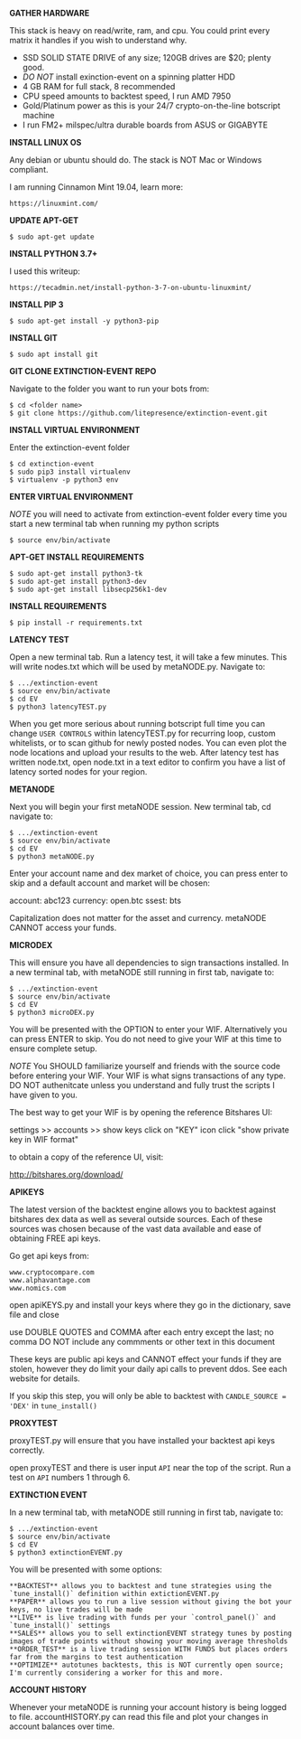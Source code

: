 **GATHER HARDWARE**

This stack is heavy on read/write, ram, and cpu. 
You could print every matrix it handles if you wish to understand why.

- SSD SOLID STATE DRIVE of any size; 120GB drives are $20; plenty good.
- *DO NOT* install exinction-event on a spinning platter HDD
- 4 GB RAM for full stack, 8 recommended
- CPU speed amounts to backtest speed, I run AMD 7950
- Gold/Platinum power as this is your 24/7 crypto-on-the-line botscript machine
- I run FM2+ milspec/ultra durable boards from ASUS or GIGABYTE

**INSTALL LINUX OS**

Any debian or ubuntu should do.  The stack is NOT Mac or Windows compliant. 

I am running Cinnamon Mint 19.04, learn more:

    https://linuxmint.com/

**UPDATE APT-GET**

    $ sudo apt-get update

**INSTALL PYTHON 3.7+**

I used this writeup:

    https://tecadmin.net/install-python-3-7-on-ubuntu-linuxmint/

**INSTALL PIP 3**

    $ sudo apt-get install -y python3-pip

**INSTALL GIT**

    $ sudo apt install git

**GIT CLONE EXTINCTION-EVENT REPO**

Navigate to the folder you want to run your bots from:

    $ cd <folder name>
    $ git clone https://github.com/litepresence/extinction-event.git

**INSTALL VIRTUAL ENVIRONMENT**

Enter the extinction-event folder

    $ cd extinction-event
    $ sudo pip3 install virtualenv
    $ virtualenv -p python3 env 

**ENTER VIRTUAL ENVIRONMENT**

*NOTE* you will need to activate from extinction-event folder every time you start a new terminal tab when running my python scripts

    $ source env/bin/activate

**APT-GET INSTALL REQUIREMENTS**

    $ sudo apt-get install python3-tk
    $ sudo apt-get install python3-dev
    $ sudo apt-get install libsecp256k1-dev

**INSTALL REQUIREMENTS**

    $ pip install -r requirements.txt

**LATENCY TEST**

Open a new terminal tab. Run a latency test, it will take a few minutes.  This will write nodes.txt which will be used by metaNODE.py.  Navigate to:

    $ .../extinction-event
    $ source env/bin/activate
    $ cd EV
    $ python3 latencyTEST.py

When you get more serious about running botscript full time you can change `USER CONTROLS` within latencyTEST.py for recurring loop, custom whitelists, or to scan github for newly posted nodes. You can even plot the node locations and upload your results to the web.  After latency test has written node.txt, open node.txt in a text editor to confirm you have a list of latency sorted nodes for your region.

**METANODE**

Next you will begin your first metaNODE session.  New terminal tab, cd navigate to:

    $ .../extinction-event
    $ source env/bin/activate
    $ cd EV
    $ python3 metaNODE.py
	
Enter your account name and dex market of choice, you can press enter to skip and a default account and market will be chosen:

account: abc123
currency: open.btc
ssest: bts

Capitalization does not matter for the asset and currency.  metaNODE CANNOT access your funds.

**MICRODEX**

This will ensure you have all dependencies to sign transactions installed.  In a new terminal tab, with metaNODE still running in first tab, navigate to:

    $ .../extinction-event
    $ source env/bin/activate
    $ cd EV
    $ python3 microDEX.py

You will be presented with the OPTION to enter your WIF.   Alternatively you can press ENTER to skip.  You do not need to give your WIF at this time to ensure complete setup.

*NOTE* You SHOULD familiarize yourself and friends with the source code before entering your WIF.  Your WIF is what signs transactions of any type.  DO NOT authenitcate unless you understand and fully trust the scripts I have given to you.

The best way to get your WIF is by opening the reference Bitshares UI:

settings >> accounts >> show keys
click on "KEY" icon
click "show private key in WIF format"

to obtain a copy of the reference UI, visit:

http://bitshares.org/download/

**APIKEYS**

The latest version of the backtest engine allows you to backtest against bitshares dex data as well as several outside sources.  Each of these sources was chosen because of the vast data available and ease of obtaining FREE api keys. 

Go get api keys from: 

    www.cryptocompare.com
    www.alphavantage.com
    www.nomics.com

open apiKEYS.py and install your keys where they go in the dictionary, save file and close

use DOUBLE QUOTES and COMMA after each entry except the last; no comma
DO NOT include any commments or other text in this document

These keys are public api keys and CANNOT effect your funds if they are stolen, however they do limit your daily api calls to prevent ddos.  See each website for details.

If you skip this step, you will only be able to backtest with `CANDLE_SOURCE = 'DEX'` in `tune_install()`

**PROXYTEST**

proxyTEST.py will ensure that you have installed your backtest api keys correctly.

open proxyTEST and there is user input `API` near the top of the script.  Run a test on `API` numbers 1 through 6. 

**EXTINCTION EVENT**

In a new terminal tab, with metaNODE still running in first tab, navigate to:

    $ .../extinction-event
    $ source env/bin/activate
    $ cd EV
    $ python3 extinctionEVENT.py

You will be presented with some options:

    **BACKTEST** allows you to backtest and tune strategies using the `tune_install()` definition within extictionEVENT.py
    **PAPER** allows you to run a live session without giving the bot your keys, no live trades will be made
    **LIVE** is live trading with funds per your `control_panel()` and `tune_install()` settings
    **SALES** allows you to sell extinctionEVENT strategy tunes by posting images of trade points without showing your moving average thresholds
    **ORDER_TEST** is a live trading session WITH FUNDS but places orders far from the margins to test authentication
    **OPTIMIZE** autotunes backtests, this is NOT currently open source; I'm currently considering a worker for this and more.

**ACCOUNT HISTORY**

Whenever your metaNODE is running your account history is being logged to file.  accountHISTORY.py can read this file and plot your changes in account balances over time. 


